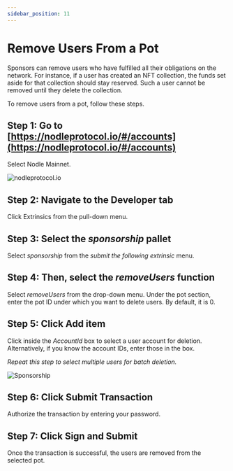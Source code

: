 ```yaml
---
sidebar_position: 11
---
```


# Remove Users From a Pot

Sponsors can remove users who have fulfilled all their obligations on the network. For instance, if a user has created an NFT collection, the funds set aside for that collection should stay reserved. Such a user cannot be removed until they delete the collection. 

To remove users from a pot, follow these steps. 

## Step 1: Go to [https://nodleprotocol.io/#/accounts](https://nodleprotocol.io/#/accounts)
Select Nodle Mainnet.

![nodleprotocol.io](/img/docs/nodle-cash/nodle-mainnet.png)

## Step 2: Navigate to the Developer tab
Click Extrinsics from the pull-down menu. 
   
## Step 3: Select the *sponsorship* pallet
Select *sponsorship* from the *submit the following extrinsic* menu. 

## Step 4: Then, select the *removeUsers* function 
Select *removeUsers* from the drop-down menu. Under the pot section, enter the pot ID under which you want to delete users. By default, it is 0. 

## Step 5: Click Add item
Click inside the *AccountId* box to select a user account for deletion. Alternatively, if you know the account IDs, enter those in the box.  

*Repeat this step to select multiple users for batch deletion.*  

![Sponsorship](/img/docs/nodle-chain/removeuser.png)

## Step 6: Click Submit Transaction 
Authorize the transaction by entering your password.  

## Step 7: Click Sign and Submit
Once the transaction is successful, the users are removed from the selected pot. 
